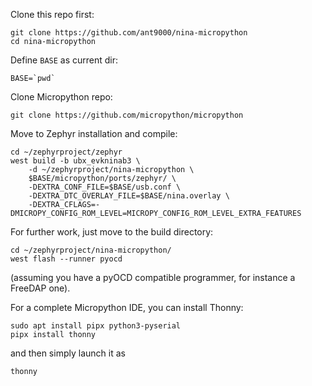 Clone this repo first:

```
git clone https://github.com/ant9000/nina-micropython
cd nina-micropython
```

Define `BASE` as current dir:

```
BASE=`pwd`
```

Clone Micropython repo:

```
git clone https://github.com/micropython/micropython
```

Move to Zephyr installation and compile:

```
cd ~/zephyrproject/zephyr
west build -b ubx_evkninab3 \
    -d ~/zephyrproject/nina-micropython \
    $BASE/micropython/ports/zephyr/ \
    -DEXTRA_CONF_FILE=$BASE/usb.conf \
    -DEXTRA_DTC_OVERLAY_FILE=$BASE/nina.overlay \
    -DEXTRA_CFLAGS=-DMICROPY_CONFIG_ROM_LEVEL=MICROPY_CONFIG_ROM_LEVEL_EXTRA_FEATURES
```

For further work, just move to the build directory:

```
cd ~/zephyrproject/nina-micropython/
west flash --runner pyocd
```

(assuming you have a pyOCD compatible programmer, for instance a FreeDAP one).

For a complete Micropython IDE, you can install Thonny:

```
sudo apt install pipx python3-pyserial
pipx install thonny
```

and then simply launch it as

```
thonny
```
